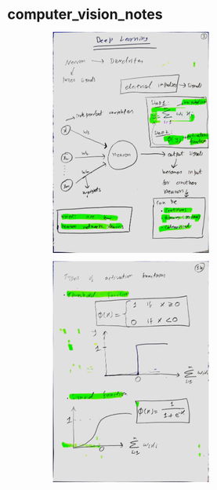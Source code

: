 # computer_vision_notes


<p align="center"> <img src="https://github.com/mudasiryounas/computer_vision_notes/blob/master/1.jpg"  height="450"> </p>

<p align="center"> <img src="https://github.com/mudasiryounas/computer_vision_notes/blob/master/1b.jpg"  height="450"> </p>
